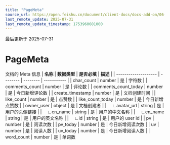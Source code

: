 ```yaml
---
title: "PageMeta"
source_url: https://open.feishu.cn/document/client-docs/docs-add-on/06-data-structure/PageMeta
last_remote_update: 2025-07-31
last_remote_update_timestamp: 1753960601000
---
```

最后更新于 2025-07-31

# PageMeta
文档的 Meta 信息
| **名称**               | **数据类型** | **是否必填** | **描述**      |
| -------------------- | -------- | -------- | ----------- |
| char_count           | number   | 是        | 字符数         |
| comments_count       | number   | 是        | 评论数         |
| comments_count_today | number   | 是        | 今日新增评论数     |
| create_timestamp     | number   | 是        | 文档创建时间      |
| like_count           | number   | 是        | 点赞数         |
| like_count_today     | number   | 是        | 今日新增点赞数     |
| owner_user           | object   | 是        | 文档创建者       |
|  ∟avatar_url         | string   | 是        | 用户的头像链接     |
|  ∟cn_name            | string   | 是        | 用户的中文名称     |
|  ∟en_name            | string   | 是        | 用户的英文名称     |
|  ∟id                 | string   | 是        | 用户的 user id |
| pv                   | number   | 是        | 阅读次数        |
| pv_today             | number   | 是        | 今日新增阅读次数    |
| uv                   | number   | 是        | 阅读人数        |
| uv_today             | number   | 是        | 今日新增阅读人数    |
| word_count           | number   | 是        | 单词数
